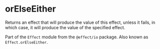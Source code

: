 # orElseEither

Returns an effect that will produce the value of this effect, unless it
fails, in which case, it will produce the value of the specified effect.

Part of the `Effect` module from the `@effect/io` package. Also known as `Effect.orElseEither`.
